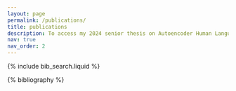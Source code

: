 ```yaml
---
layout: page
permalink: /publications/
title: publications
description: To access my 2024 senior thesis on Autoencoder Human Language Modeling, please go to my latest news post.
nav: true
nav_order: 2
---
```


<!-- _pages/publications.md -->

<!-- Bibsearch Feature -->

{% include bib_search.liquid %}

<div class="publications">

{% bibliography %}

</div>
